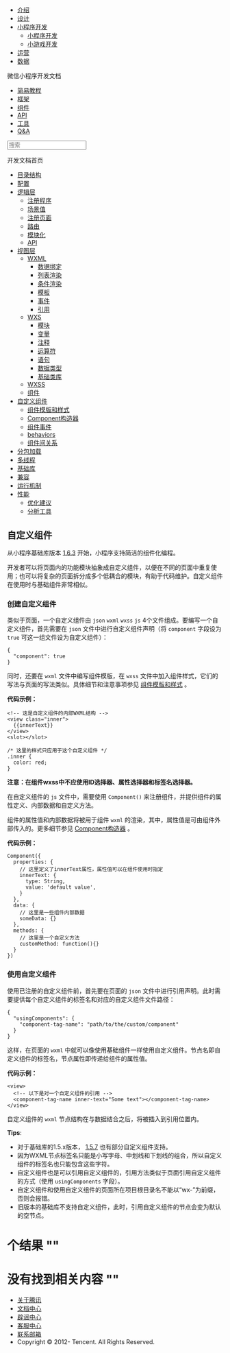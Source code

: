 <div class="book with-summary">

<div class="head">

<div class="head_box">

# [](javascript:; "_('微信公众平台 小程序')")

<div class="header_ctrls">

*   [介绍](https://mp.weixin.qq.com/debug/wxadoc/introduction/index.html)
*   [设计](https://mp.weixin.qq.com/debug/wxadoc/design/index.html)
*   [小程序开发](javascript:;)
    *   [小程序开发](https://mp.weixin.qq.com/debug/wxadoc/dev/index.html)
    *   [小游戏开发](https://mp.weixin.qq.com/debug/wxagame/dev/index.html)
*   [运营](https://mp.weixin.qq.com/debug/wxadoc/product/index.html)
*   [数据](https://mp.weixin.qq.com/debug/wxadoc/analysis/index.html)

</div>

</div>

</div>

<div class="sub_nav_box">

<div class="sub_nav_inner">

<div class="book-summary-opr" id="js-book-summary-opr"><a class="book-summary-btn"></a></div>

<div class="top_sub_nav">

<div class="top_title_wap"><span class="icon_title icon_dev"></span>

微信小程序开发文档

</div>

*   [简易教程](../../)
*   [框架](../MINA.html)
*   [组件](../../component/)
*   [API](../../api/)
*   [工具](../../devtools/devtools.html)
*   [Q&A](../../qa.html)

</div>

<div id="book-search-input" role="search">

<form><label for="search-input" class="search-icon" id="js-search-icon"></label><input type="text" id="search-input" name="search-input" placeholder="搜索"> </form>

</div>

</div>

</div>

<div class="book-summary">

<div class="book-summary-home" id="js-summary-home"><a><span class="icon_home_s icon_dev"></span><span class="s_title_2">开发文档首页</span></a></div>

<nav role="navigation">

*   [目录结构](../structure.html)
*   [配置](../config.html)
*   [逻辑层](../app-service/)
    *   [注册程序](../app-service/app.html)
    *   [场景值](../app-service/scene.html)
    *   [注册页面](../app-service/page.html)
    *   [路由](../app-service/route.html)
    *   [模块化](../app-service/module.html)
    *   [API](../app-service/api.html)
*   [视图层](../view/)
    *   [WXML](../view/wxml/)
        *   [数据绑定](../view/wxml/data.html)
        *   [列表渲染](../view/wxml/list.html)
        *   [条件渲染](../view/wxml/conditional.html)
        *   [模板](../view/wxml/template.html)
        *   [事件](../view/wxml/event.html)
        *   [引用](../view/wxml/import.html)
    *   [WXS](../view/wxs/)
        *   [模块](../view/wxs/01wxs-module.html)
        *   [变量](../view/wxs/02variate.html)
        *   [注释](../view/wxs/03annotation.html)
        *   [运算符](../view/wxs/04operator.html)
        *   [语句](../view/wxs/05statement.html)
        *   [数据类型](../view/wxs/06datatype.html)
        *   [基础类库](../view/wxs/07basiclibrary.html)
    *   [WXSS](../view/wxss.html)
    *   [组件](../view/component.html)
*   [自定义组件](./)
    *   [组件模版和样式](wxml-wxss.html)
    *   [Component构造器](component.html)
    *   [组件事件](events.html)
    *   [behaviors](behaviors.html)
    *   [组件间关系](relations.html)
*   [分包加载](../subpackages.html)
*   [多线程](../workers.html)
*   [基础库](../client-lib.html)
*   [兼容](../compatibility.html)
*   [运行机制](../operating-mechanism.html)
*   [性能](../performance/)
    *   [优化建议](../performance/tips.html)
    *   [分析工具](../performance/tools.html)

</nav>

</div>

<div class="book-body">

<div class="body-inner">

<div class="page-wrapper" tabindex="-1" role="main">

<div class="page-inner">

<div id="book-search-results">

<div class="search-noresults">

<section class="normal markdown-section">

# 自定义组件

从小程序基础库版本 [1.6.3](../compatibility.html "基础库 1.6.3 开始支持，低版本需做兼容处理。") 开始，小程序支持简洁的组件化编程。

开发者可以将页面内的功能模块抽象成自定义组件，以便在不同的页面中重复使用；也可以将复杂的页面拆分成多个低耦合的模块，有助于代码维护。自定义组件在使用时与基础组件非常相似。

### 创建自定义组件

类似于页面，一个自定义组件由 `json` `wxml` `wxss` `js` 4个文件组成。要编写一个自定义组件，首先需要在 `json` 文件中进行自定义组件声明（将 `component` 字段设为 `true` 可这一组文件设为自定义组件）：

    {
      "component": true
    }

同时，还要在 `wxml` 文件中编写组件模版，在 `wxss` 文件中加入组件样式，它们的写法与页面的写法类似。具体细节和注意事项参见 [组件模版和样式](wxml-wxss.html) 。

**代码示例：**

    <!-- 这是自定义组件的内部WXML结构 -->
    <view class="inner">
      {{innerText}}
    </view>
    <slot></slot>

    /* 这里的样式只应用于这个自定义组件 */
    .inner {
      color: red;
    }

**注意：在组件wxss中不应使用ID选择器、属性选择器和标签名选择器。**

在自定义组件的 `js` 文件中，需要使用 `Component()` 来注册组件，并提供组件的属性定义、内部数据和自定义方法。

组件的属性值和内部数据将被用于组件 `wxml` 的渲染，其中，属性值是可由组件外部传入的。更多细节参见 [Component构造器](component.html) 。

**代码示例：**

    Component({
      properties: {
        // 这里定义了innerText属性，属性值可以在组件使用时指定
        innerText: {
          type: String,
          value: 'default value',
        }
      },
      data: {
        // 这里是一些组件内部数据
        someData: {}
      },
      methods: {
        // 这里是一个自定义方法
        customMethod: function(){}
      }
    })

### 使用自定义组件

使用已注册的自定义组件前，首先要在页面的 `json` 文件中进行引用声明。此时需要提供每个自定义组件的标签名和对应的自定义组件文件路径：

    {
      "usingComponents": {
        "component-tag-name": "path/to/the/custom/component"
      }
    }

这样，在页面的 `wxml` 中就可以像使用基础组件一样使用自定义组件。节点名即自定义组件的标签名，节点属性即传递给组件的属性值。

**代码示例：**

    <view>
      <!-- 以下是对一个自定义组件的引用 -->
      <component-tag-name inner-text="Some text"></component-tag-name>
    </view>

自定义组件的 `wxml` 节点结构在与数据结合之后，将被插入到引用位置内。

**Tips**:

*   对于基础库的1.5.x版本， [1.5.7](../compatibility.html "基础库 1.5.7 开始支持，低版本需做兼容处理。") 也有部分自定义组件支持。
*   因为WXML节点标签名只能是小写字母、中划线和下划线的组合，所以自定义组件的标签名也只能包含这些字符。
*   自定义组件也是可以引用自定义组件的，引用方法类似于页面引用自定义组件的方式（使用 `usingComponents` 字段）。
*   自定义组件和使用自定义组件的页面所在项目根目录名不能以“wx-”为前缀，否则会报错。
*   旧版本的基础库不支持自定义组件，此时，引用自定义组件的节点会变为默认的空节点。

</section>

</div>

<div class="search-results">

<div class="has-results">

# <span class="search-results-count"></span>个结果 "<span class="search-query"></span>"

</div>

<div class="no-results">

# 没有找到相关内容 "<span class="search-query"></span>"

</div>

</div>

</div>

</div>

</div>

<div class="foot" id="footer">

*   [关于腾讯](http://www.tencent.com/zh-cn/index.shtml)
*   [文档中心](https://mp.weixin.qq.com/debug/wxadoc/introduction/index.html?t=1484641676&)
*   [辟谣中心](https://mp.weixin.qq.com/cgi-bin/opshowpage?action=dispelinfo&lang=zh_CN&begin=1&count=9)
*   [客服中心](http://kf.qq.com/faq/120911VrYVrA1509086vyumm.html)
*   [联系邮箱](mailto:weixinmp@qq.com)
*   Copyright © 2012-<span id="s_copyright_year"></span> Tencent. All Rights Reserved.

</div>

</div>

[](../view/component.html)[](wxml-wxss.html)</div>

</div>